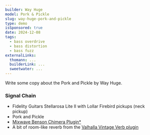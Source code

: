 ```yaml
---
builder: Way Huge
model: Pork & Pickle
slug: way-huge-pork-and-pickle
type: demo
isSponsored: true
date: 2024-12-08
tags:
  - bass overdrive
  - bass distortion
  - bass fuzz
externalLinks:
  thomann: ...
  builderLink: ...
  sweetwater: ...
---
```


Write some copy about the Pork and Pickle by Way Huge.

### Signal Chain

- Fidelity Guitars Stellarosa Lite II with Lollar Firebird pickups (neck pickup)
- Pork and Pickle
- [Mixwave Benson Chimera Plugin\*](https://sweetwater.sjv.io/B0N2PL)
- A bit of room-like reverb from the [Valhalla Vintage Verb plugin](https://valhalladsp.com/shop/reverb/valhalla-vintage-verb/)
